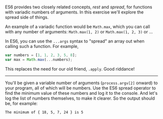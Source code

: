 ES6 provides two closely related concepts, _rest_ and _spread_, for functions with variadic numbers of arguments. In this exercise we'll explore the spread side of things.

An example of a variadic function would be `Math.max`, which you can call with any number of arguments: `Math.max(1, 2)` or `Math.max(1, 2, 3)` or ...

In ES6, you can use the `...args` syntax to "spread" an array out when calling such a function. For example,

```js
var numbers = [1, 1, 2, 3, 5, 8];
var max = Math.max(...numbers);
```

This replaces the need for our old friend, `.apply`. Good riddance!

---

You'll be given a variable number of arguments (`process.argv[2]` onward) to your program, all of which will be numbers. Use the ES6 spread operator to find the minimum value of these numbers and log it to the console. And let's log the list of numbers themselves, to make it clearer. So the output should be, for example:

```
The minimum of { 18, 5, 7, 24 } is 5
```
